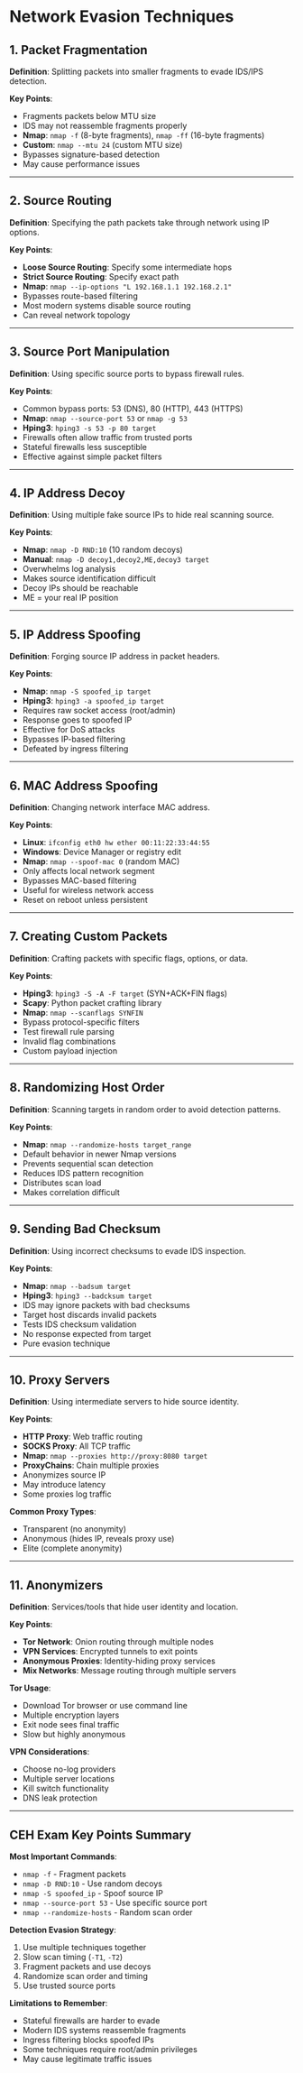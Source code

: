 # Network Evasion Techniques

## 1. Packet Fragmentation

**Definition**: Splitting packets into smaller fragments to evade IDS/IPS detection.

**Key Points**:
- Fragments packets below MTU size
- IDS may not reassemble fragments properly
- **Nmap**: `nmap -f` (8-byte fragments), `nmap -ff` (16-byte fragments)
- **Custom**: `nmap --mtu 24` (custom MTU size)
- Bypasses signature-based detection
- May cause performance issues

---

## 2. Source Routing

**Definition**: Specifying the path packets take through network using IP options.

**Key Points**:
- **Loose Source Routing**: Specify some intermediate hops
- **Strict Source Routing**: Specify exact path
- **Nmap**: `nmap --ip-options "L 192.168.1.1 192.168.2.1"`
- Bypasses route-based filtering
- Most modern systems disable source routing
- Can reveal network topology

---

## 3. Source Port Manipulation

**Definition**: Using specific source ports to bypass firewall rules.

**Key Points**:
- Common bypass ports: 53 (DNS), 80 (HTTP), 443 (HTTPS)
- **Nmap**: `nmap --source-port 53` or `nmap -g 53`
- **Hping3**: `hping3 -s 53 -p 80 target`
- Firewalls often allow traffic from trusted ports
- Stateful firewalls less susceptible
- Effective against simple packet filters

---

## 4. IP Address Decoy

**Definition**: Using multiple fake source IPs to hide real scanning source.

**Key Points**:
- **Nmap**: `nmap -D RND:10` (10 random decoys)
- **Manual**: `nmap -D decoy1,decoy2,ME,decoy3 target`
- Overwhelms log analysis
- Makes source identification difficult
- Decoy IPs should be reachable
- ME = your real IP position

---

## 5. IP Address Spoofing

**Definition**: Forging source IP address in packet headers.

**Key Points**:
- **Nmap**: `nmap -S spoofed_ip target`
- **Hping3**: `hping3 -a spoofed_ip target`
- Requires raw socket access (root/admin)
- Response goes to spoofed IP
- Effective for DoS attacks
- Bypasses IP-based filtering
- Defeated by ingress filtering

---

## 6. MAC Address Spoofing

**Definition**: Changing network interface MAC address.

**Key Points**:
- **Linux**: `ifconfig eth0 hw ether 00:11:22:33:44:55`
- **Windows**: Device Manager or registry edit
- **Nmap**: `nmap --spoof-mac 0` (random MAC)
- Only affects local network segment
- Bypasses MAC-based filtering
- Useful for wireless network access
- Reset on reboot unless persistent

---

## 7. Creating Custom Packets

**Definition**: Crafting packets with specific flags, options, or data.

**Key Points**:
- **Hping3**: `hping3 -S -A -F target` (SYN+ACK+FIN flags)
- **Scapy**: Python packet crafting library
- **Nmap**: `nmap --scanflags SYNFIN`
- Bypass protocol-specific filters
- Test firewall rule parsing
- Invalid flag combinations
- Custom payload injection

---

## 8. Randomizing Host Order

**Definition**: Scanning targets in random order to avoid detection patterns.

**Key Points**:
- **Nmap**: `nmap --randomize-hosts target_range`
- Default behavior in newer Nmap versions
- Prevents sequential scan detection
- Reduces IDS pattern recognition
- Distributes scan load
- Makes correlation difficult

---

## 9. Sending Bad Checksum

**Definition**: Using incorrect checksums to evade IDS inspection.

**Key Points**:
- **Nmap**: `nmap --badsum target`
- **Hping3**: `hping3 --badcksum target`
- IDS may ignore packets with bad checksums
- Target host discards invalid packets
- Tests IDS checksum validation
- No response expected from target
- Pure evasion technique

---

## 10. Proxy Servers

**Definition**: Using intermediate servers to hide source identity.

**Key Points**:
- **HTTP Proxy**: Web traffic routing
- **SOCKS Proxy**: All TCP traffic
- **Nmap**: `nmap --proxies http://proxy:8080 target`
- **ProxyChains**: Chain multiple proxies
- Anonymizes source IP
- May introduce latency
- Some proxies log traffic

**Common Proxy Types**:
- Transparent (no anonymity)
- Anonymous (hides IP, reveals proxy use)
- Elite (complete anonymity)

---

## 11. Anonymizers

**Definition**: Services/tools that hide user identity and location.

**Key Points**:
- **Tor Network**: Onion routing through multiple nodes
- **VPN Services**: Encrypted tunnels to exit points
- **Anonymous Proxies**: Identity-hiding proxy services
- **Mix Networks**: Message routing through multiple servers

**Tor Usage**:
- Download Tor browser or use command line
- Multiple encryption layers
- Exit node sees final traffic
- Slow but highly anonymous

**VPN Considerations**:
- Choose no-log providers
- Multiple server locations
- Kill switch functionality
- DNS leak protection

---

## CEH Exam Key Points Summary

**Most Important Commands**:
- `nmap -f` - Fragment packets
- `nmap -D RND:10` - Use random decoys  
- `nmap -S spoofed_ip` - Spoof source IP
- `nmap --source-port 53` - Use specific source port
- `nmap --randomize-hosts` - Random scan order

**Detection Evasion Strategy**:
1. Use multiple techniques together
2. Slow scan timing (`-T1`, `-T2`)
3. Fragment packets and use decoys
4. Randomize scan order and timing
5. Use trusted source ports

**Limitations to Remember**:
- Stateful firewalls are harder to evade
- Modern IDS systems reassemble fragments
- Ingress filtering blocks spoofed IPs
- Some techniques require root/admin privileges
- May cause legitimate traffic issues
